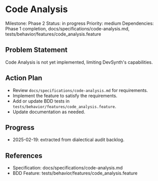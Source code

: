 # Code Analysis
Milestone: Phase 2
Status: in progress
Priority: medium
Dependencies: Phase 1 completion, docs/specifications/code-analysis.md, tests/behavior/features/code_analysis.feature

## Problem Statement
Code Analysis is not yet implemented, limiting DevSynth's capabilities.


## Action Plan
- Review `docs/specifications/code-analysis.md` for requirements.
- Implement the feature to satisfy the requirements.
- Add or update BDD tests in `tests/behavior/features/code_analysis.feature`.
- Update documentation as needed.

## Progress
- 2025-02-19: extracted from dialectical audit backlog.

## References
- Specification: docs/specifications/code-analysis.md
- BDD Feature: tests/behavior/features/code_analysis.feature
